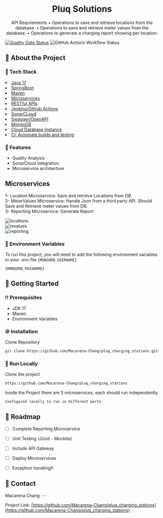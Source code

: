 <div align='center'>

<h1>Pluq Solutions</h1>

<p>API Requirements 
• Operations to save and retrieve locations from the database. 
• Operations to save and retrieve meter values from the database. 
• Operations to generate a charging report showing per location:</p>

 


</div>

[![Quality Gate Status](https://sonarcloud.io/api/project_badges/measure?project=macarena-chang_pluq_charging_stations&metric=alert_status)](https://sonarcloud.io/summary/new_code?id=macarena-chang_pluq_charging_stations) ![GitHub Actions Workflow Status](https://img.shields.io/github/actions/workflow/status/macarena-chang/pluq_charging_stations/maven.yml)

## :star2: About the Project
### :space_invader: Tech Stack
<li><a href="">Java 17</a></li>
<li><a href="">SpringBoot</a></li>
<li><a href="">Maven</a></li>
<li><a href="">Microservices</a></li>
<li><a href="">RESTful APIs</a></li>
<li><a href="">Jenkins/Github Actions</a></li>
<li><a href="">SonarCLoud</a></li>
<li><a href="">Swagger/OpenAPI</a></li>
</ul> </details>
<li><a href="">MongoDB</a></li>
<li><a href="">Cloud Database Instance</a></li>
</ul> </details>
<li><a href="">CI: Automate builds and testing</a></li>
</ul> </details>

### :dart: Features
- Quality Analysis
- SonarCloud Integration 
- Microservice architecture

## Microservices
1- Location Microservice: Save and retrieve Locations from DB. <br> 
2- MeterValues Microservice: Handle Json from a third party APi. Should Save and Retrieve meter values from DB. <br>
3- Reporting Microservice: Generate Report  <br>
 
![locations](https://github.com/Macarena-Chang/pluq_charging_stations/assets/18247410/79ee640d-c01a-467c-9f87-9433d69b4355)<br>
![mvalues](https://github.com/Macarena-Chang/pluq_charging_stations/assets/18247410/b8ebd0fb-eabb-44f5-978d-8307f6bacd58)<br>
![reporting](https://github.com/Macarena-Chang/pluq_charging_stations/assets/18247410/afd3e976-257c-4c44-adbf-54f84f79ee81)<br>


### :key: Environment Variables
To run this project, you will need to add the following environment variables to your .env file
`{MONGODB_USERNAME}`

`{MONGODB_PASSWORD}`



## :toolbox: Getting Started

### :bangbang: Prerequisites

- JDK 17
- Maven
- Environment Variables


### :gear: Installation

Clone Repository
```bash
git clone https://github.com/Macarena-Chang/pluq_charging_stations.git
```


### :running: Run Locally

Clone the project

```bash
https://github.com/Macarena-Chang/pluq_charging_stations
```
Inside the Project there are 3 microservices, each should run independently
```bash
Configured locally to run in different ports.
```


## :compass: Roadmap

* [ ] Complete Reporting Microservice
* [ ] Unit Testing (JUnit - Mockito)
* [ ] Include API Gateway
* [ ] Deploy Microservices
* [ ] Exception handling!!


## :handshake: Contact

Macarena Chang - -

Project Link: [https://github.com/Macarena-Chang/pluq_charging_stations](https://github.com/Macarena-Chang/pluq_charging_stations)
